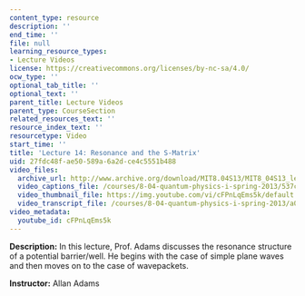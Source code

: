 ```yaml
---
content_type: resource
description: ''
end_time: ''
file: null
learning_resource_types:
- Lecture Videos
license: https://creativecommons.org/licenses/by-nc-sa/4.0/
ocw_type: ''
optional_tab_title: ''
optional_text: ''
parent_title: Lecture Videos
parent_type: CourseSection
related_resources_text: ''
resource_index_text: ''
resourcetype: Video
start_time: ''
title: 'Lecture 14: Resonance and the S-Matrix'
uid: 27fdc48f-ae50-589a-6a2d-ce4c5551b488
video_files:
  archive_url: http://www.archive.org/download/MIT8.04S13/MIT8_04S13_lec14_300k.mp4
  video_captions_file: /courses/8-04-quantum-physics-i-spring-2013/537c55f067cf542eaf6925784365d56a_cFPnLqEms5k.vtt
  video_thumbnail_file: https://img.youtube.com/vi/cFPnLqEms5k/default.jpg
  video_transcript_file: /courses/8-04-quantum-physics-i-spring-2013/a03f660c36c67ad1b7c3b6e87c4fa74a_cFPnLqEms5k.pdf
video_metadata:
  youtube_id: cFPnLqEms5k
---
```


**Description:** In this lecture, Prof. Adams discusses the resonance structure of a potential barrier/well. He begins with the case of simple plane waves and then moves on to the case of wavepackets.

**Instructor:** Allan Adams

